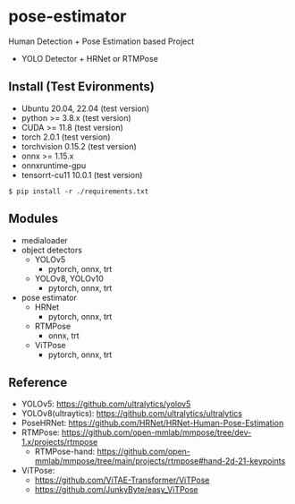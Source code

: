 # pose-estimator
Human Detection + Pose Estimation based Project
- YOLO Detector + HRNet or RTMPose


## Install (Test Evironments)
- Ubuntu 20.04, 22.04 (test version)
- python >= 3.8.x (test version)
- CUDA >= 11.8 (test version)
- torch 2.0.1 (test version)
- torchvision 0.15.2 (test version)
- onnx >= 1.15.x
- onnxruntime-gpu
- tensorrt-cu11 10.0.1 (test version)

```shell
$ pip install -r ./requirements.txt 
```

## Modules
- medialoader
- object detectors
  - YOLOv5
    - pytorch, onnx, trt
  - YOLOv8, YOLOv10
    - pytorch, onnx, trt
- pose estimator
  - HRNet
    - pytorch, onnx, trt
  - RTMPose
    - onnx, trt
  - ViTPose
    - pytorch, onnx, trt

## Reference
- YOLOv5: https://github.com/ultralytics/yolov5
- YOLOv8(ultraytics): https://github.com/ultralytics/ultralytics
- PoseHRNet: https://github.com/HRNet/HRNet-Human-Pose-Estimation
- RTMPose: https://github.com/open-mmlab/mmpose/tree/dev-1.x/projects/rtmpose
  - RTMPose-hand: https://github.com/open-mmlab/mmpose/tree/main/projects/rtmpose#hand-2d-21-keypoints
- ViTPose:
  - https://github.com/ViTAE-Transformer/ViTPose
  - https://github.com/JunkyByte/easy_ViTPose
